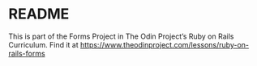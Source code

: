# README

This is part of the Forms Project in The Odin Project’s Ruby on Rails Curriculum. Find it at https://www.theodinproject.com/lessons/ruby-on-rails-forms